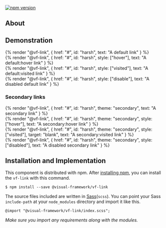[![npm version](https://badge.fury.io/js/%40visual-framework%2Fvf-link.svg)](https://badge.fury.io/js/%40visual-framework%2Fvf-link)

## About

## Demonstration

{% render "@vf-link", {
  href: "#",
  id: "harsh",
  text: "A default link"
} %}
<br/>
{% render "@vf-link", {
  href: "#",
  id: "harsh",
  style: ["hover"],
  text: "A default:hover link"
} %}
<br/>
{% render "@vf-link", {
  href: "#",
  id: "harsh",
  style: ["visited"],
  text: "A default:visited link"
} %}
<br/>
{% render "@vf-link", {
  href: "#",
  id: "harsh",
  style: ["disable"],
  text: "A disabled default link"
} %}


### Secondary links

{% render "@vf-link", {
  href: "#",
  id: "harsh",
  theme: "secondary",
  text: "A secondary link"
} %}
<br/>
{% render "@vf-link", {
  href: "#",
  id: "harsh",
  theme: "secondary",
  style: ["hover"],
  text: "A secondary:hover link"
} %}
<br/>
{% render "@vf-link", {
  href: "#",
  id: "harsh",
  theme: "secondary",
  style: ["visited"],
  target: "blank",
  text: "A secondary:visited link"
} %}
<br/>
{% render "@vf-link", {
  href: "#",
  id: "harsh",
  theme: "secondary",
  style: ["disabled"],
  text: "A disabled secondary link"
} %}



## Installation and Implementation

This component is distributed with npm. After [installing npm](https://www.npmjs.com/get-npm), you can install the `vf-link` with this command.

```
$ npm install --save @visual-framework/vf-link
```

The source files included are written in [Sass](http://sass-lang.com)(`scss`). You can point your Sass `include-path` at your `node_modules` directory and import it like this.

```
@import "@visual-framework/vf-link/index.scss";
```

_Make sure you import any requirements along with the modules._
